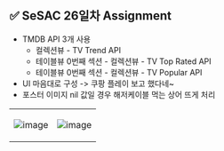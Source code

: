 ## ✅ SeSAC 26일차 Assignment

- TMDB API 3개 사용
    -  컬렉션뷰 - TV Trend API
    -  테이블뷰 0번째 섹션 - 컬렉션뷰 - TV Top Rated API
    -  테이블뷰 0번째 섹션 - 컬렉션뷰 - TV Popular API
- UI 마음대로 구성 -> 쿠팡 플레이 보고 했다네~
- 포스터 이미지 nil 값일 경우 해저케이블 먹는 상어 뜨게 처리

<table>
<tr>
<td>
    
![image](https://github.com/MADElinessss/MediaProject/assets/88757043/314e95e1-9a9c-4a4b-82c2-53a3d7bfc4a2)

</td>
<td>

![image](https://github.com/MADElinessss/MediaProject/assets/88757043/5ee2c63f-4c46-461c-b78c-b94071bb914a)


</td>
</tr>
</table>
